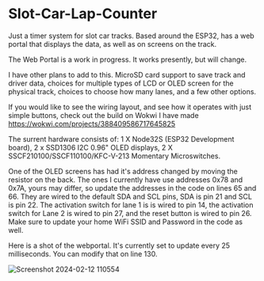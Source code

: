 # Slot-Car-Lap-Counter
Just a timer system for slot car tracks. Based around the ESP32, has a web portal that displays the data, as well as on screens on the track.

The Web Portal is a work in progress. It works presently, but will change.

I have other plans to add to this. MicroSD card support to save track and driver data, choices for multiple types of LCD or OLED screen for the physical track,
choices to choose how many lanes, and a few other options.

If you would like to see the wiring layout, and see how it operates with just simple buttons, check out the build on Wokwi I have made
https://wokwi.com/projects/388409586717645825

The surrent hardware consists of:
1 X Node32S (ESP32 Development board),
2 x SSD1306 I2C 0.96" OLED displays,
2 X SSCF210100/SSCF110100/KFC-V-213 Momentary Microswitches.

One of the OLED screens has had it's address changed by moving the resistor on the back. The ones I currently have use addresses 0x78 and 0x7A, yours may differ,
so update the addresses in the code on lines 65 and 66. They are wired to the default SDA and SCL pins, SDA is pin 21 and SCL is pin 22. The activation switch for lane 1 is
is wired to pin 14, the activation switch for Lane 2 is wired to pin 27, and the reset button is wired to pin 26. Make sure to update your home WiFi SSID and Password in the
code as well.

Here is a shot of the webportal. It's currently set to update every 25 milliseconds. You can modify that on line 130.

![Screenshot 2024-02-12 110554](https://github.com/oldmanbluntz/Slot-Car-Lap-Counter/assets/2407099/90e60df0-9c61-4c25-8916-997d475fa514)
